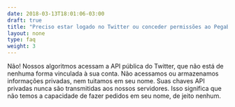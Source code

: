 ```yaml
---
date: 2018-03-13T18:01:06-03:00
draft: true
title: "Preciso estar logado no Twitter ou conceder permissões ao PegaBot?"
layout: none
type: faq
weight: 3
---
```

Não! Nossos algoritmos acessam a API pública do Twitter, que não está de nenhuma forma vinculada à sua conta. Não acessamos ou armazenamos informações privadas, nem tuitamos em seu nome. Suas chaves API privadas nunca são transmitidas aos nossos servidores. Isso significa que não temos a capacidade de fazer pedidos em seu nome, de jeito nenhum.
